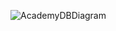 ![AcademyDBDiagram](https://github.com/mhuseynn/mssql-practice/assets/141039471/f9ef7644-6a3c-4a69-a2f3-dca054a1c0a0)
